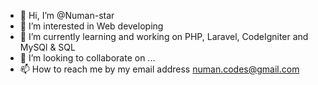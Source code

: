 - 👋 Hi, I’m @Numan-star
- 👀 I’m interested in Web developing
- 🌱 I’m currently learning and working on PHP, Laravel, CodeIgniter and MySQl & SQL
- 💞️ I’m looking to collaborate on ...
- 📫 How to reach me by my email address numan.codes@gmail.com
